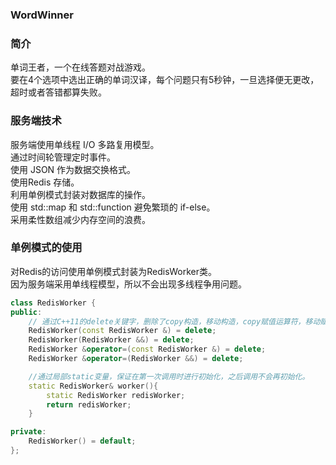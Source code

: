 ### WordWinner
### 简介
单词王者，一个在线答题对战游戏。  
要在4个选项中选出正确的单词汉译，每个问题只有5秒钟，一旦选择便无更改，超时或者答错都算失败。  
### 服务端技术
服务端使用单线程 I/O 多路复用模型。  
通过时间轮管理定时事件。  
使用 JSON 作为数据交换格式。  
使用Redis 存储。  
利用单例模式封装对数据库的操作。  
使用 std::map 和 std::function 避免繁琐的 if-else。  
采用柔性数组减少内存空间的浪费。  
### 单例模式的使用
对Redis的访问使用单例模式封装为RedisWorker类。  
因为服务端采用单线程模型，所以不会出现多线程争用问题。  
```cpp
class RedisWorker {
public:
    // 通过C++11的delete关键字，删除了copy构造，移动构造，copy赋值运算符，移动赋值运算符  
    RedisWorker(const RedisWorker &) = delete;  
    RedisWorker(RedisWorker &&) = delete;   
    RedisWorker &operator=(const RedisWorker &) = delete;  
    RedisWorker &operator=(RedisWorker &&) = delete; 

    //通过局部static变量，保证在第一次调用时进行初始化，之后调用不会再初始化。  
    static RedisWorker& worker(){  
    	static RedisWorker redisWorker;  
    	return redisWorker;  
    }  

private:  
    RedisWorker() = default;  
};  

```
